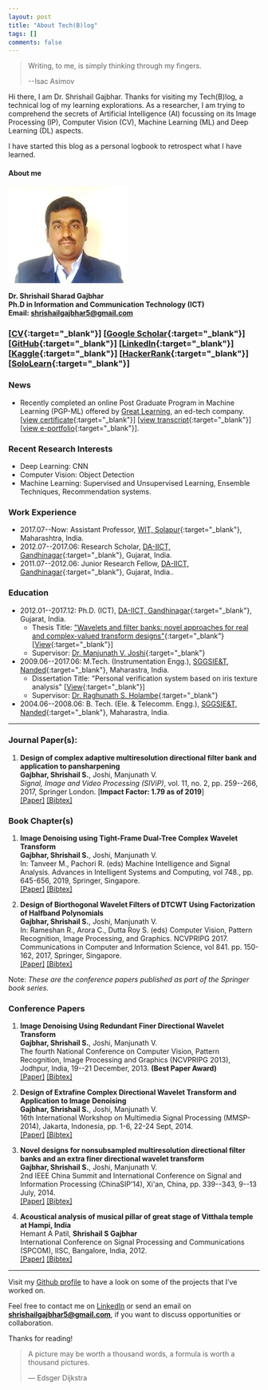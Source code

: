 ```yaml
---
layout: post
title: "About Tech(B)log"
tags: []
comments: false
---
```

> Writing, to me, is simply thinking through my fingers.
> 
> --Isac Asimov

Hi there, I am Dr. Shrishail Gajbhar. Thanks for visiting my Tech(B)log, a technical log of my learning explorations. As a researcher, I am trying to comprehend the secrets of Artificial Intelligence (AI) focussing on its Image Processing (IP), Computer Vision (CV), Machine Learning (ML) and Deep Learning (DL) aspects. 

I have started this blog as a personal logbook to retrospect what I have learned.

#### About me
[![](./assets/images/shri_240_194.jpg)](shri.jpg)

  
**Dr. Shrishail Sharad Gajbhar  
Ph.D in Information and Communication Technology (ICT)  
Email: <shrishailgajbhar5@gmail.com>**  

### \[[CV](CV_SSG.pdf){:target="_blank"}\] \[[Google Scholar](https://scholar.google.co.in/citations?user=ObE0HeYAAAAJ&hl=en){:target="_blank"}\] \[[GitHub](https://github.com/ShrishailSGajbhar){:target="_blank"}\] \[[LinkedIn](https://www.linkedin.com/in/shrishailgajbhar){:target="_blank"}\] \[[Kaggle](https://www.kaggle.com/shrishailgajbhar){:target="_blank"}\] \[[HackerRank](https://www.hackerrank.com/shrishailgajbha1){:target="_blank"}\] \[[SoloLearn](https://www.sololearn.com/Profile/19733903){:target="_blank"}\]
### News

* Recently completed an online Post Graduate Program in Machine Learning (PGP-ML) offered by [Great Learning](https://www.greatlearning.in/pg-program-machine-learning-course), an ed-tech company. [[view certificate](https://olympus1.greatlearning.in/certificate/RLYZBOCW){:target="_blank"}] [[view transcript](https://olympus1.greatlearning.in/transcript/RQWDHIVF){:target="_blank"}]  [[view e-portfolio](https://eportfolio.greatlearning.in/dr--shrishail-sharad-gajbhar){:target="_blank"}].

### Recent Research Interests

*	Deep Learning: CNN
*   Computer Vision: Object Detection
*   Machine Learning: Supervised and Unsupervised Learning, Ensemble Techniques, Recommendation systems.

### Work Experience

*   2017.07--Now: Assistant Professor, [WIT, Solapur](https://www.witsolapur.org/){:target="_blank"}, Maharashtra, India.
*   2012.07--2017.06: Research Scholar, [DA-IICT, Gandhinagar](https://www.daiict.ac.in/){:target="_blank"}, Gujarat, India.
*   2011.07--2012.06: Junior Research Fellow, [DA-IICT, Gandhinagar](https://www.daiict.ac.in/){:target="_blank"}, Gujarat, India..

### Education

*   2012.01--2017.12: Ph.D. (ICT), [DA-IICT, Gandhinagar](https://www.daiict.ac.in/){:target="_blank"}, Gujarat, India.
    * Thesis Title: ["Wavelets and filter banks: novel approaches for real and complex-valued transform designs"](http://drsr.daiict.ac.in/handle/123456789/650){:target="_blank"} [[View](201121016.pdf){:target="_blank"}\]
    * Supervisor: [Dr. Manjunath V. Joshi](http://intranet.daiict.ac.in/~mv_joshi/){:target="_blank"}
*   2009.06--2017.06: M.Tech. (Instrumentation Engg.), [SGGSIE&T, Nanded](https://sggs.ac.in/){:target="_blank"}, Maharastra, India.
    * Dissertation Title: "Personal verification system based on iris texture analysis" [[View](rootfile.pdf){:target="_blank"}\]
    * Supervisor: [Dr. Raghunath S. Holambe](https://onlinesggs.org/faculty_profile/users/view_profile.php?id=88){:target="_blank"}
*   2004.06--2008.06: B. Tech. (Ele. & Telecomm. Engg.), [SGGSIE&T, Nanded](https://sggs.ac.in/){:target="_blank"}, Maharastra, India.

---

### Journal Paper(s):

1. **Design of complex adaptive multiresolution directional filter bank and application to pansharpening**  
**Gajbhar, Shrishail S.**,  Joshi, Manjunath V.     
*Signal, Image and Video Processing (SIViP)*, vol. 11, no. 2, pp. 259--266, 2017, Springer London. [**Impact Factor: 1.79 as of 2019**]                
[\[Paper\]](https://link.springer.com/article/10.1007/s11760-016-0931-4) [\[Bibtex\]](./bibtex/2017SIVIP.html)

  
### Book Chapter(s)

1. **Image Denoising using Tight-Frame Dual-Tree Complex Wavelet Transform**  
**Gajbhar, Shrishail S.**,  Joshi, Manjunath V.  
In: Tanveer M., Pachori R. (eds) Machine Intelligence and Signal Analysis. Advances in Intelligent Systems and Computing, vol 748., pp. 645-656, 2019, Springer, Singapore.   
[\[Paper\]](https://link.springer.com/chapter/10.1007/978-981-13-0923-6_55) [\[Bibtex\]](./bibtex/2019MISA.html)  

1. **Design of Biorthogonal Wavelet Filters of DTCWT Using Factorization of Halfband Polynomials**  
**Gajbhar, Shrishail S.**, Joshi, Manjunath V.  
In: Rameshan R., Arora C., Dutta Roy S. (eds) Computer Vision, Pattern Recognition, Image Processing, and Graphics. NCVPRIPG 2017. Communications in Computer and Information Science, vol 841.  pp. 150-162, 2017, Springer, Singapore.  
[\[Paper\]](https://link.springer.com/chapter/10.1007/978-981-13-0020-2_14) [\[Bibtex\]](./bibtex/2017NCV.html)

Note: *These are the conference papers published as part of the Springer book series.*
### Conference Papers
1. **Image Denoising Using Redundant Finer Directional Wavelet Transform**  
**Gajbhar, Shrishail S.**,  Joshi, Manjunath V.  
The fourth National Conference on Computer Vision, Pattern Recognition, Image Processing and Graphics (NCVPRIPG 2013), Jodhpur, India, 19--21 December, 2013. **(Best Paper Award)**  
[\[Paper\]](https://ieeexplore.ieee.org/abstract/document/6776251) [\[Bibtex\]](./bibtex/2013NCV.html)

1. **Design of Extrafine Complex Directional Wavelet Transform and Application to Image Denoising**  
**Gajbhar, Shrishail S.**,  Joshi, Manjunath V.  
16th International Workshop on Multimedia Signal Processing (MMSP-2014), Jakarta, Indonesia, pp. 1-6, 22-24 Sept, 2014.    
[\[Paper\]](https://ieeexplore.ieee.org/abstract/document/6958794) [\[Bibtex\]](./bibtex/2014MMSP.html)

1. **Novel designs for nonsubsampled multiresolution directional filter banks and an extra finer directional wavelet transform**  
**Gajbhar, Shrishail S.**,  Joshi, Manjunath V.  
2nd IEEE China Summit and International Conference on Signal and Information Processing (ChinaSIP’14), Xi'an, China, pp. 339--343, 9--13 July, 2014.  
[\[Paper\]](https://ieeexplore.ieee.org/abstract/document/6290213) [\[Bibtex\]](./bibtex/2014CSIP.html)  


1. **Acoustical analysis of musical pillar of great stage of Vitthala temple at Hampi, India**  
Hemant A Patil, **Shrishail S Gajbhar**  
International Conference on Signal Processing and Communications (SPCOM), IISC, Bangalore, India, 2012.  
[\[Paper\]](https://ieeexplore.ieee.org/abstract/document/6290213) [\[Bibtex\]](./bibtex/2012SPCOM.html)  

---

Visit my  [Github profile](https://github.com/ShrishailSGajbhar?tab=repositories) to have a look on some of the projects that I’ve worked on.

Feel free to contact me on [LinkedIn](www.linkedin.com/in/dr-shrishail-gajbhar-55938039) or send an email on **shrishailgajbhar5@gmail.com**, if you want to discuss opportunities or collaboration.

Thanks for reading!

> A picture may be worth a thousand words, a formula is worth a thousand pictures.
> 
> — Edsger Dijkstra  


